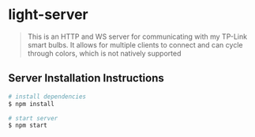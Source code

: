 # light-server

> This is an HTTP and WS server for communicating with my TP-Link smart bulbs. It allows for multiple clients to connect and can cycle through colors, which is not natively supported

## Server Installation Instructions

```bash
# install dependencies
$ npm install

# start server
$ npm start
```
